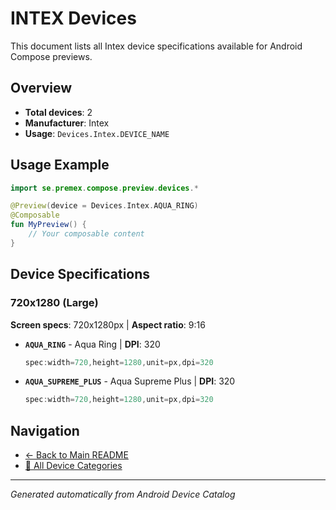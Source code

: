 # INTEX Devices

This document lists all Intex device specifications available for Android Compose previews.

## Overview

- **Total devices**: 2
- **Manufacturer**: Intex
- **Usage**: `Devices.Intex.DEVICE_NAME`

## Usage Example

```kotlin
import se.premex.compose.preview.devices.*

@Preview(device = Devices.Intex.AQUA_RING)
@Composable
fun MyPreview() {
    // Your composable content
}
```

## Device Specifications

### 720x1280 (Large)

**Screen specs**: 720x1280px | **Aspect ratio**: 9:16

- **`AQUA_RING`** - Aqua Ring | **DPI**: 320
  ```kotlin
  spec:width=720,height=1280,unit=px,dpi=320
  ```

- **`AQUA_SUPREME_PLUS`** - Aqua Supreme Plus | **DPI**: 320
  ```kotlin
  spec:width=720,height=1280,unit=px,dpi=320
  ```

## Navigation

- [← Back to Main README](../../README.md)
- [📱 All Device Categories](../README.md)

---
*Generated automatically from Android Device Catalog*
